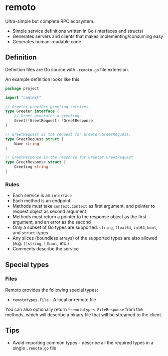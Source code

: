 # remoto

Ultra-simple but complete RPC ecosystem.

* Simple service definitions written in Go (interfaces and structs)
* Generates servers and clients that makes implementing/consuming easy
* Generates human-readable code

## Definition

Definition files are Go source with `.remoto.go` file extension.

An example definition looks like this:

```go
package project

import "context"

// Greeter provides greeting services.
type Greeter interface {
	// Greet generates a greeting.
	Greet(*GreetRequest) *GreetResponse
}

// GreetRequest is the request for Greeter.GreetRequest.
type GreetRequest struct {
	Name string
}

// GreetResponse is the response for Greeter.GreetRequest.
type GreetResponse struct {
	Greeting string
}
```

### Rules

* Each service is an `interface`
* Each method is an endpoint
* Methods must take `context.Context` as first argument, and pointer to request object as second argument
* Methods must return a pointer to the response object as the first argument, and an error as the second
* Only a subset of Go types are supported: `string`, `float64`, `int64`, `bool`, and `struct` types
* Any slices (boundless arrays) of the supported types are also allowed (e.g. `[]string`, `[]bool`, etc.)
* Comments describe the service

## Special types

### Files

Remoto provides the following special types:

* `remototypes.File` - A local or remote file

You can also optionally return `*remototypes.FileResponse` from the methods, which will describe a binary
file that will be streamed to the client.

## Tips

* Avoid importing common types - describe all the required types in a single `.remoto.go` file
